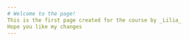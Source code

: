 ```yaml
---
# Welcome to the page!
This is the first page created for the course by _Lilia_
Hope you like my changes
---
```

